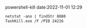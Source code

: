 powershell-kill
date:2022-11-01 12:29

```md
netstat -ano | findStr 8080 
TaskKill.exe /F /PID 24216
```